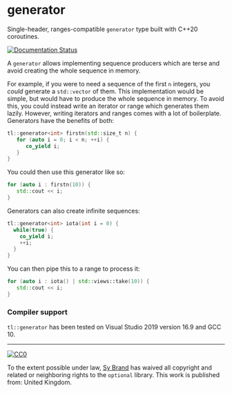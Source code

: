 # generator

Single-header, ranges-compatible `generator` type built with C++20 coroutines.

[![Documentation Status](https://readthedocs.org/projects/tl-docs/badge/?version=latest)](https://tl.tartanllama.xyz/en/latest/?badge=latest)

A `generator` allows implementing sequence producers which are terse and avoid creating the whole sequence in memory.

For example, if you were to need a sequence of the first `n` integers, you *could* generate a `std::vector` of them. This implementation would be simple, but would have to produce the whole sequence in memory. To avoid this, you could instead write an iterator or range which generates them lazily. However, writing iterators and ranges comes with a lot of boilerplate. Generators have the benefits of both:

```c++
tl::generator<int> firstn(std::size_t n) {
   for (auto i = 0; i < n; ++i) {
      co_yield i;
   }
}
```

You could then use this generator like so:

```c++
for (auto i : firstn(10)) {
   std::cout << i;
}
```

Generators can also create infinite sequences:

```c++
tl::generator<int> iota(int i = 0) {
  while(true) {
    co_yield i;
    ++i;
  }
}
```

You can then pipe this to a range to process it:

```c++
for (auto i : iota() | std::views::take(10)) {
   std::cout << i;
}
```

### Compiler support
`tl::generator` has been tested on Visual Studio 2019 version 16.9 and GCC 10.

----------

[![CC0](http://i.creativecommons.org/p/zero/1.0/88x31.png)]("http://creativecommons.org/publicdomain/zero/1.0/")

To the extent possible under law, [Sy Brand](https://twitter.com/TartanLlama) has waived all copyright and related or neighboring rights to the `optional` library. This work is published from: United Kingdom.
